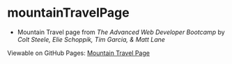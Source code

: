 # mountainTravelPage
* Mountain Travel page from *The Advanced Web Developer Bootcamp* by *Colt Steele, Elie Schoppik, Tim Garcia, & Matt Lane*

Viewable on GitHub Pages: [Mountain Travel Page](https://freeflyfall.github.io/mountainTravelPage/)
